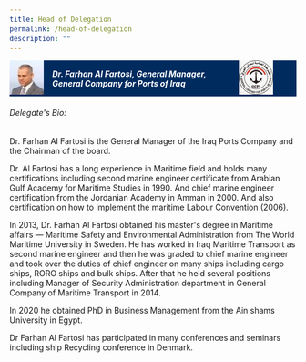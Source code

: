 ```yaml
---
title: Head of Delegation
permalink: /head-of-delegation
description: ""
---
```

<style>
.accordion .bp-accordion-header, .accordion .bp-accordion-header:hover, .accordion .bp-accordion-header:focus {color:#fff;text-decoration:none;}
.speaker-img-wrapper {display:table;width:100%;background: #002b5f;}
.speaker-img-wrapper > div, .speaker-img-wrapper h5 {display: table-cell;vertical-align: middle;}
.speaker-img-wrapper .speaker-img {width:60px;height:60px;}
.speakers-lists li .toggler-trigger.opened h5, .speakers-lists li .toggler-trigger.opened .icon-wrapper {color:#fff;}
.speaker-img-wrapper h5 {padding:0 15px;color:#fff;font-size:14px;font-weight:700;}
.speaker-img-wrapper .org-logo {width: 20%;}
.speaker-img-wrapper .org-logo img {width:auto;height: 60px;margin:0 0 0 auto;}
</style>
<div class="accordion">
	<a href="#!" class="bp-accordion-header" role="button" aria-expanded="true">
		<div class="speaker-img-wrapper">
			<div class="speaker-img">
				<img src="/images/Delegation/farhan-al-fartosi.jpg">
			</div>
			<h5>Dr. Farhan Al Fartosi, General Manager, General Company for Ports of Iraq</h5>
			<div class="org-logo"><img src="/images/Delegation%20Logo/logo-iraq.jpg" /></div>
			<div class="bp-accordion-button icon-wrapper"><i class="sgds-icon sgds-icon-chevron-up"></i></div>
		</div>
	</a>
	<div class="bp-accordion-body">
		<div class="speaker-content">
			<h6>Delegate's Bio:</h6>
			<p>Dr. Farhan Al Fartosi is the General Manager of the Iraq Ports Company and the Chairman of the board.</p>
			<p>Dr. Al Fartosi has a long experience in Maritime field and holds many certifications including second marine engineer certificate from Arabian Gulf Academy for Maritime Studies in 1990. And chief marine engineer certification from the Jordanian Academy in Amman in 2000. And also certification on how to implement the maritime Labour Convention (2006).</p>
			<p>In 2013, Dr. Farhan Al Fartosi obtained his master's degree in Maritime affairs <span>—</span>&nbsp;Maritime Safety and Environmental Administration from The World Maritime University in Sweden. He has worked in Iraq Maritime Transport as second marine engineer and then he was graded to chief marine engineer and took over the duties of chief engineer on many ships including cargo ships, RORO ships and bulk ships. After that he held several positions including Manager of Security Administration department in General Company of Maritime Transport in 2014.</p>
			<p>In 2020 he obtained PhD in Business Management from the Ain shams University in Egypt.</p>
			<p>Dr Farhan Al Fartosi has participated in many conferences and seminars including ship Recycling conference in Denmark.</p>
		</div>
	</div>
</div>